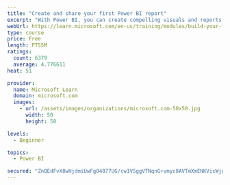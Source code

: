 ```yaml
---
title: "Create and share your first Power BI report"
excerpt: "With Power BI, you can create compelling visuals and reports. In this module, you learn how to use Power BI Desktop to connect to data, build visuals, and create a report that you can share with others in your organization. You then learn how to publish the report to the Power BI service, so that others can see your insights and benefit from your work."
webUrl: https://learn.microsoft.com/en-us/training/modules/build-your-first-power-bi-report/
type: course
price: Free
length: PT55M
ratings:
  count: 6379
  average: 4.776611
heat: 51

provider:
  name: Microsoft Learn
  domain: microsoft.com
  images:
    - url: /assets/images/organizations/microsoft.com-50x50.jpg
      width: 50
      height: 50

levels:
  - Beginner

topics:
  - Power BI

secured: "ZnQEdFvX8wHjdmiUwFgO4877UG/cw1VSggVTNqnG+vmyc8AVTmXmENKVicWjgHbTICZYPr7sfIJ0BPLmmVgtBKRrAPh/wDvtAjysuCqOVyxor0khieQHh+Yq1ozcb6Pq86QBvR3IMpkQlqD/5eFrOCxYGWjKRgK4kAFf9L7q1WClL2Ya056ZvbDtaSJ58XsOpQOBqP8wAyu8Iq6bjJRsP26euKyAoFZU2cEqty4Z3FFboiaVVbpoLNbnp5mKQvREXDMsqaJt2EH7P80D8v8yPvkEY2s6sIcKnAiYpNZkYT096rKb95WYJ3LBUEbBMJVMbVQjmZbgARTOnxur/Q5PeOEgyw3OkdbWzgicxq6zT2GW/8DFKrHA01hvtI7aDAFCUYIIjHLJQ1tNbHOlk+cGPmNTHIP/QvqDnRRqQKcA6Yw=;C5em57VnIqAh2u32U34pyA=="
---
```


